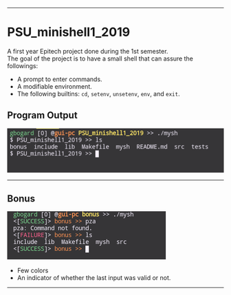 ***

# PSU_minishell1_2019

A first year Epitech project done during the 1st semester.<br>
The goal of the project is to have a small shell that can assure the followings:<br>

* A prompt to enter commands.
* A modifiable environment.
* The following builtins: <code>cd</code>, <code>setenv</code>, <code>unsetenv</code>, <code>env</code>, and <code>exit</code>.<br>

## Program Output

![Minishell1 Normal Output](https://github.com/guillaumebgd/PSU_minishell1_2019/blob/master/.github_assets/PSU_minishell1_normal_output.png?raw=true)

***

## Bonus

![Minishell1 Bonus](https://github.com/guillaumebgd/PSU_minishell1_2019/blob/master/.github_assets/PSU_minishell1_bonus.png?raw=true)

* Few colors
* An indicator of whether the last input was valid or not.

***
